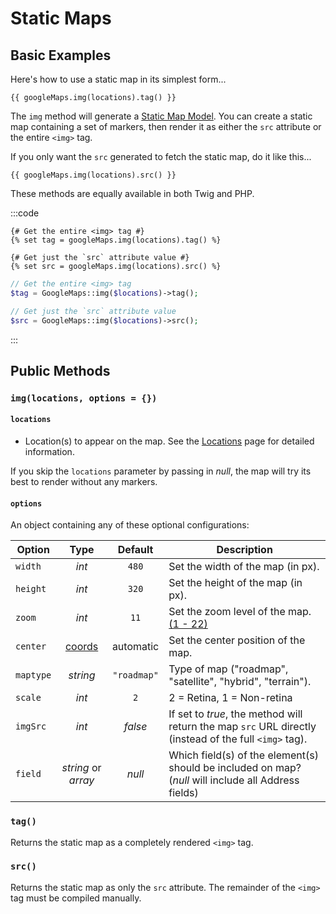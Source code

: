 # Static Maps

## Basic Examples

Here's how to use a static map in its simplest form...

```twig
{{ googleMaps.img(locations).tag() }}
```

The `img` method will generate a [Static Map Model](/models/static-map-model/). You can create a static map containing a set of markers, then render it as either the `src` attribute or the entire `<img>` tag.

If you only want the `src` generated to fetch the static map, do it like this...

```twig
{{ googleMaps.img(locations).src() }}
```

These methods are equally available in both Twig and PHP.

:::code
```twig
{# Get the entire <img> tag #}
{% set tag = googleMaps.img(locations).tag() %}

{# Get just the `src` attribute value #}
{% set src = googleMaps.img(locations).src() %}
```
```php
// Get the entire <img> tag
$tag = GoogleMaps::img($locations)->tag();

// Get just the `src` attribute value
$src = GoogleMaps::img($locations)->src();
```
:::

## Public Methods

### `img(locations, options = {})`

#### `locations`

 - Location(s) to appear on the map. See the [Locations](/maps/locations/) page for detailed information.
 
If you skip the `locations` parameter by passing in _null_, the map will try its best to render without any markers.
 
#### `options`

An object containing any of these optional configurations:

| Option    | Type                | Default     | Description |
|-----------|:-------------------:|:-----------:|-------------|
| `width`   | _int_               | `480`       | Set the width of the map (in px). |
| `height`  | _int_               | `320`       | Set the height of the map (in px). |
| `zoom`    | _int_               | `11`        | Set the zoom level of the map. [(1 - 22)](https://stackoverflow.com/a/32407072/3467557) |
| `center`  | [coords](/models/coordinates/) | automatic   | Set the center position of the map. |
| `maptype` | _string_            | `"roadmap"` | Type of map ("roadmap", "satellite", "hybrid", "terrain"). |
| `scale`   | _int_               | `2`         | 2 = Retina, 1 = Non-retina |
| `imgSrc`  | _int_               | _false_     | If set to _true_, the method will return the map `src` URL directly (instead of the full `<img>` tag). |
| `field`   | _string_ or _array_ | _null_      | Which field(s) of the element(s) should be included on map? (_null_ will include all Address fields) |

### `tag()`

Returns the static map as a completely rendered `<img>` tag.

### `src()`

Returns the static map as only the `src` attribute. The remainder of the `<img>` tag must be compiled manually.
